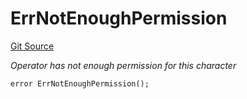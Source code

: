 # ErrNotEnoughPermission
[Git Source](https://github.com/Crossbell-Box/Crossbell-Contracts/blob/182c82c216a4cf11409d4311d9773152bbe60ccf/contracts/libraries/Error.sol)

*Operator has not enough permission for this character*


```solidity
error ErrNotEnoughPermission();
```

